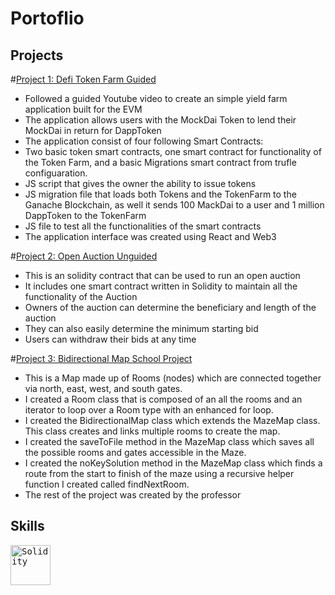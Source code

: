 # Portoflio

## Projects

#[Project 1: Defi Token Farm Guided](https://github.com/erikmacinnnis/DefiTokenFarm)
* Followed a guided Youtube video to create an simple yield farm application built for the EVM 
* The application allows users with the MockDai Token to lend their MockDai in return for DappToken 
* The application consist of four following Smart Contracts:
* Two basic token smart contracts, one smart contract for functionality of the Token Farm, and a basic Migrations smart contract from trufle configuaration.
* JS script that gives the owner the ability to issue tokens
* JS migration file that loads both Tokens and the TokenFarm to the Ganache Blockchain, as well it sends 100 MackDai to a user and 1 million DappToken to the TokenFarm
* JS file to test all the functionalities of the smart contracts
* The application interface was created using React and Web3 

#[Project 2: Open Auction Unguided](https://github.com/erikmacinnnis/Auction/edit/main/README.md)
* This is an solidity contract that can be used to run an open auction
* It includes one smart contract written in Solidity to maintain all the functionality of the Auction
* Owners of the auction can determine the beneficiary and length of the auction
* They can also easily determine the minimum starting bid
* Users can withdraw their bids at any time

#[Project 3: Bidirectional Map School Project](https://github.com/erikmacinnnis/Bidirectional-Map)
* This is a Map made up of Rooms (nodes) which are connected together via north, east, west, and south gates.
* I created a Room class that is composed of an all the rooms and an iterator to loop over a Room type with an enhanced for loop.
* I created the BidirectionalMap class which extends the MazeMap class. This class creates and links multiple rooms to create the map.
* I created the saveToFile method in the MazeMap class which saves all the possible rooms and gates accessible in the Maze.
* I created the noKeySolution method in the MazeMap class which finds a route from the start to finish of the maze using a recursive helper function I created called findNextRoom.
* The rest of the project was created by the professor

## Skills 

<kbd>
  <img src="https://user-images.githubusercontent.com/76134357/153966944-14a398c4-3809-4e67-b8c6-4cd66045a5aa.png" height="64" title="Solidity">                                                                                                                                          </kbd>
